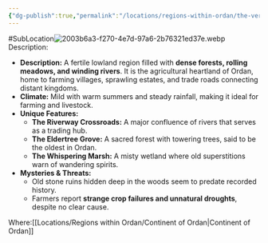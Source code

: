 ```yaml
---
{"dg-publish":true,"permalink":"/locations/regions-within-ordan/the-verdant-basin/"}
---
```


#SubLocation![2003b6a3-f270-4e7d-97a6-2b76321ed37e.webp](/img/user/Images/2003b6a3-f270-4e7d-97a6-2b76321ed37e.webp)
Description:
- **Description:** A fertile lowland region filled with **dense forests, rolling meadows, and winding rivers**. It is the agricultural heartland of Ordan, home to farming villages, sprawling estates, and trade roads connecting distant kingdoms.
- **Climate:** Mild with warm summers and steady rainfall, making it ideal for farming and livestock.
- **Unique Features:**
    - **The Riverway Crossroads:** A major confluence of rivers that serves as a trading hub.
    - **The Eldertree Grove:** A sacred forest with towering trees, said to be the oldest in Ordan.
    - **The Whispering Marsh:** A misty wetland where old superstitions warn of wandering spirits.
- **Mysteries & Threats:**
    - Old stone ruins hidden deep in the woods seem to predate recorded history.
    - Farmers report **strange crop failures and unnatural droughts**, despite no clear cause.

Where:[[Locations/Regions within Ordan/Continent of Ordan\|Continent of Ordan]]